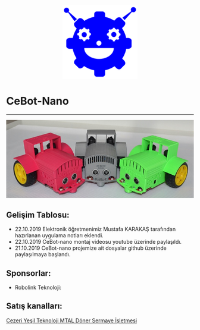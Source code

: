 <p><center><img src="images/cebotlogo.png" alt="foo" title="title" height=200 width=200 /></center></p>

# CeBot-Nano
---

![](images/cebot-nano-wiev04.jpg)




## Gelişim Tablosu:
- 22.10.2019 Elektronik öğretmenimiz Mustafa KARAKAŞ tarafından hazırlanan uygulama notları eklendi.
- 22.10.2019 CeBot-nano montaj videosu youtube üzerinde paylaşıldı.
- 21.10.2019 CeBot-nano projemize ait dosyalar github üzerinde paylaşılmaya başlandı.

## Sponsorlar:
- Robolink Teknoloji:
## Satış kanalları:

[Cezeri Yeşil Teknoloji MTAL Döner Sermaye İşletmesi]: http://cezeri.meb.k12.tr "title"

[Cezeri Yeşil Teknoloji MTAL Döner Sermaye İşletmesi]

